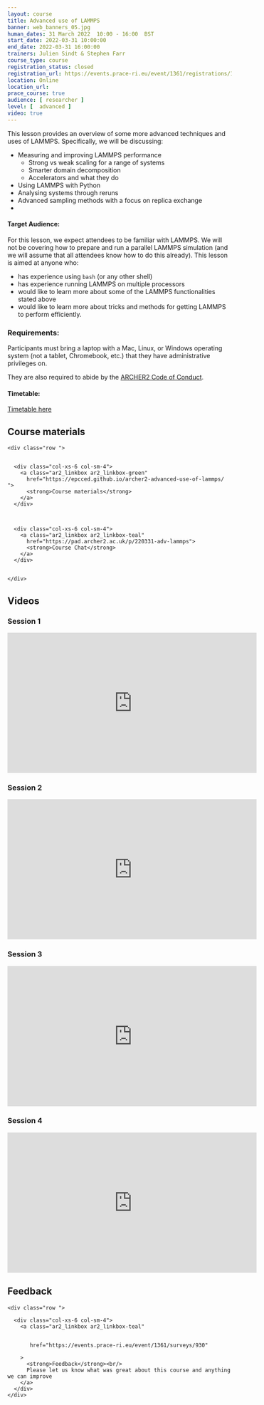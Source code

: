 ```yaml
---
layout: course
title: Advanced use of LAMMPS
banner: web_banners_05.jpg 
human_dates: 31 March 2022  10:00 - 16:00  BST
start_date: 2022-03-31 10:00:00
end_date: 2022-03-31 16:00:00
trainers: Julien Sindt & Stephen Farr
course_type: course
registration_status: closed
registration_url: https://events.prace-ri.eu/event/1361/registrations/1008/
location: Online
location_url:
prace_course: true
audience: [ researcher ]
level: [  advanced ]
video: true
---
```


This lesson provides an overview of some more advanced techniques and uses of LAMMPS. Specifically, we will be discussing:

- Measuring and improving LAMMPS performance
    - Strong vs weak scaling for a range of systems
    - Smarter domain decomposition
    - Accelerators and what they do
- Using LAMMPS with Python
- Analysing systems through reruns
- Advanced sampling methods with a focus on replica exchange
- 
#### Target Audience:

For this lesson, we expect attendees to be familiar with LAMMPS. We will not be covering how to prepare and run a parallel LAMMPS simulation (and we will assume that all attendees know how to do this already). This lesson is aimed at anyone who:

- has experience using `bash` (or any other shell)
- has experience running LAMMPS on multiple processors
- would like to learn more about some of the LAMMPS functionalities stated above
- would like to learn more about tricks and methods for getting LAMMPS to perform efficiently.


### Requirements:

Participants must bring a laptop with a Mac, Linux, or Windows operating system (not a tablet, Chromebook, etc.) that they have administrative privileges on.

They are also required to abide by the [ARCHER2  Code of Conduct](../../../about/policies/code-of-conduct.html). 


#### Timetable:

[Timetable here](https://epcced.github.io/archer2-advanced-use-of-lammps/#schedule)

<section id="service">

 

<h2><a name="materials">Course materials</a></h2>



    <div class="row ">	

		
      <div class="col-xs-6 col-sm-4">
        <a class="ar2_linkbox ar2_linkbox-green" 
          href="https://epcced.github.io/archer2-advanced-use-of-lammps/   ">
          <strong>Course materials</strong>         
        </a>
      </div>


 
      <div class="col-xs-6 col-sm-4">
        <a class="ar2_linkbox ar2_linkbox-teal" 
          href="https://pad.archer2.ac.uk/p/220331-adv-lammps">
          <strong>Course Chat</strong>       
        </a>
      </div>
		

 	</div>
		
		
					


		
<h2><a name="videos">Videos</a></h2>

<h3>Session 1</h3>

<div>
	<iframe title="Video" width="560" height="315" src="https://www.youtube.com/embed/YMUFGVId7Pw" frameborder="0" allow="accelerometer; autoplay; encrypted-media; gyroscope; picture-in-picture" allowfullscreen></iframe>
</div>


<h3>Session 2</h3>

<div>
	<iframe title="Video" width="560" height="315" src="https://www.youtube.com/embed/zVh2KXktriI" frameborder="0" allow="accelerometer; autoplay; encrypted-media; gyroscope; picture-in-picture" allowfullscreen></iframe>
</div>


<h3>Session 3</h3>

<div>
	<iframe title="Video" width="560" height="315" src="https://www.youtube.com/embed/geEQhWDJzJc" frameborder="0" allow="accelerometer; autoplay; encrypted-media; gyroscope; picture-in-picture" allowfullscreen></iframe>
</div>


<h3>Session 4</h3>

<div>
	<iframe title="Video" width="560" height="315" src="https://www.youtube.com/embed/jcMJKbkJOQk" frameborder="0" allow="accelerometer; autoplay; encrypted-media; gyroscope; picture-in-picture" allowfullscreen></iframe>
</div>

 
<h2><a name="feedback">Feedback</a></h2>


    <div class="row ">	

      <div class="col-xs-6 col-sm-4">
        <a class="ar2_linkbox ar2_linkbox-teal" 


		   href="https://events.prace-ri.eu/event/1361/surveys/930"

		>
          <strong>Feedback</strong><br/>
          Please let us know what was great about this course and anything we can improve
        </a>
      </div>
    </div>
		
		

 
</section>


